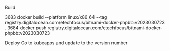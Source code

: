 Build

 3683  docker build --platform linux/x86_64 --tag registry.digitalocean.com/etechfocus/bitnami-docker-phpbb:v2023030723 .
 3684  docker push registry.digitalocean.com/etechfocus/bitnami-docker-phpbb:v2023030723

Deploy
 Go to kubeapps and update to the version number
